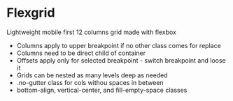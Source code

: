 # Flexgrid
Lightweight mobile first 12 columns grid made with flexbox
- Columns apply to upper breakpoint if no other class comes for replace
- Columns need to be direct child of container
- Offsets apply only for selected breakpoint - switch breakpoint and loose it
- Grids can be nested as many levels deep as needed
- .no-gutter class for cols withou spaces in between
- bottom-align, vertical-center, and fill-empty-space classes
